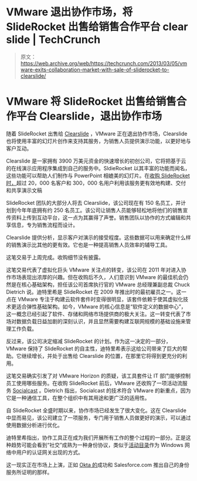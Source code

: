 # VMware 退出协作市场，将 SlideRocket 出售给销售合作平台 clear slide | TechCrunch

> 原文：<https://web.archive.org/web/https://techcrunch.com/2013/03/05/vmware-exits-collaboration-market-with-sale-of-sliderocket-to-clearslide/>

# VMware 将 SlideRocket 出售给销售合作平台 Clearslide，退出协作市场

随着 SlideRocket 出售给 [Clearslide](https://web.archive.org/web/20230326024531/http://www.clearslide.com/) ，VMware 正在退出协作市场，Clearslide 也将使用丰富的幻灯片创作来支持其服务，为销售人员提供演示功能，以更好地与客户互动。

Clearslide 是一家拥有 3900 万美元资金的快速增长的初创公司，它将把基于云的在线演示应用程序集成到自己的服务中。SldieRocket 以其丰富的功能而闻名，这些功能可以帮助人们制作与 PowerPoint 相媲美的幻灯片。在[收购 SlideRocket 时，](https://web.archive.org/web/20230326024531/https://techcrunch.com/2011/04/26/vmware-acquires-online-presentation-application-sliderocket/)超过 20，000 名客户和 300，000 名用户利用该服务更有效地构建、交付和共享演示文稿

SlideRocket 团队的大部分人将去 Clearslide，该公司现在有 150 名员工，并计划到今年年底拥有约 250 名员工。该公司让销售人员能够轻松地将他们的销售宣传资料上传到互动平台，这一点为其赢得了声誉。销售团队以协作的方式编辑和共享信息，专为销售流程而设计。

Clearslide 提供分析，显示客户对演示的接受程度。这些数据可以用来确定什么样的销售演示比其他的更有效。它也是一种提高销售人员效率的辅导工具。

这笔交易于上周完成。收购细节没有披露。

这笔交易代表了虚拟化巨头 VMware 关注点的转变，该公司在 2011 年对进入协作市场表现出浓厚的兴趣。但在收购后不久，人们意识到 VMware 的最佳机会仍然是在核心基础架构，担任该公司首席执行官的 VMware 总经理兼副总裁 Chuck Dietrich 说。迪特里希是 SlideRocket 在 2009 年推出时的最初雇员之一。这一点在 VMware 专注于构建云软件套件时变得很明显，该套件依赖于使其虚拟化技术更适合弹性基础架构。如今，VMware 的核心信息是“软件定义的数据中心”，这一概念已经引起了软件、存储和网络市场提供商的极大关注。这一转变代表了市场对数据负载日益加剧的深刻认识，并且显然需要构建互联网规模的基础设施来管理工作负载。

反过来，该公司决定缩减 SlideRocket 的计划。作为这一决定的一部分，VMware 保持了 SlideRocket 的自主性，迪特里希表示这给公司带来了巨大的帮助。它继续增长，并处于出售给 Clearslide 的位置，在那里它将得到更充分的利用。

这笔交易确实引发了对 VMware Horizon 的质疑，该工具套件让 IT 部门能够控制员工使用哪些服务。在收购 SlideRocket 前后，VMware 还收购了一项活动流服务 [Socialcast](https://web.archive.org/web/20230326024531/https://techcrunch.com/2011/05/31/vmware-acquires-enterprise-microblogging-platform-socialcast/) 。Dietrich 指出，Socialcast 的技术符合 VMware 的新重点，因为它是一种通信工具，在整个组织中有其用途和更广泛的适用性。

自 SlideRocket 全盛时期以来，协作市场已经发生了很大变化。这在 Clearslide 中显而易见，该公司建立了一项服务，专门用于销售人员做更好的演示，可以通过使用数据分析进行优化。

迪特里希指出，协作工具正在成为我们开展所有工作的整个过程的一部分。正是这种趋势可能会看到“社交”成熟为一种身份协议，类似于[活动目录](https://web.archive.org/web/20230326024531/http://en.wikipedia.org/wiki/Active_Directory)作为 Windows 网络中用户的认证网关出现的方式。

这一现实正在市场上上演，正如 [Okta 的](https://web.archive.org/web/20230326024531/http://www.okta.com/)成功和 Salesforce.com 推出自己的身份服务所证明的那样。